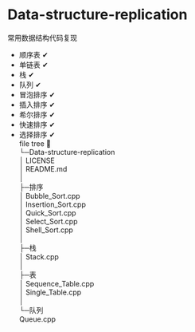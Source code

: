 # Data-structure-replication
常用数据结构代码复现
* 顺序表 ✔
* 单链表 ✔
* 栈 ✔
* 队列 ✔
* 冒泡排序 ✔
* 插入排序 ✔
* 希尔排序 ✔
* 快速排序 ✔
* 选择排序 ✔  
file tree 🎄  
└─Data-structure-replication  
    │  LICENSE  
    │  README.md  
    │  
    ├─排序  
    │      Bubble_Sort.cpp  
    │      Insertion_Sort.cpp  
    │      Quick_Sort.cpp  
    │      Select_Sort.cpp  
    │      Shell_Sort.cpp  
    │  
    ├─栈  
    │      Stack.cpp  
    │  
    ├─表  
    │      Sequence_Table.cpp  
    │      Single_Table.cpp  
    │  
    └─队列  
            Queue.cpp
